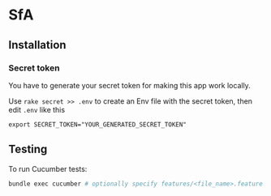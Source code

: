 # SfA

## Installation

### Secret token
You have to generate your secret token for making this app work locally.

Use `rake secret >> .env` to create an Env file with the secret token, then edit `.env` like this

```
export SECRET_TOKEN="YOUR_GENERATED_SECRET_TOKEN"
```

## Testing

To run Cucumber tests:

```bash
bundle exec cucumber # optionally specify features/<file_name>.feature
```